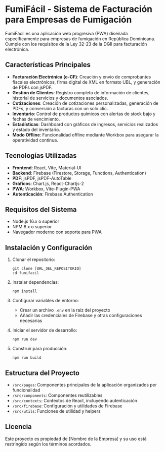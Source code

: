 # FumiFácil - Sistema de Facturación para Empresas de Fumigación

FumiFácil es una aplicación web progresiva (PWA) diseñada específicamente para empresas de fumigación en República Dominicana. Cumple con los requisitos de la Ley 32-23 de la DGII para facturación electrónica.

## Características Principales

- **Facturación Electrónica (e-CF)**: Creación y envío de comprobantes fiscales electrónicos, firma digital de XML en formato UBL, y generación de PDFs con jsPDF.
- **Gestión de Clientes**: Registro completo de información de clientes, historial de servicios y documentos asociados.
- **Cotizaciones**: Creación de cotizaciones personalizadas, generación de PDFs, y conversión a facturas con un solo clic.
- **Inventario**: Control de productos químicos con alertas de stock bajo y fechas de vencimiento.
- **Estadísticas**: Dashboard con gráficos de ingresos, servicios realizados y estado del inventario.
- **Modo Offline**: Funcionalidad offline mediante Workbox para asegurar la operatividad continua.

## Tecnologías Utilizadas

- **Frontend**: React, Vite, Material-UI
- **Backend**: Firebase (Firestore, Storage, Functions, Authentication)
- **PDF**: jsPDF, jsPDF-AutoTable
- **Gráficos**: Chart.js, React-Chartjs-2
- **PWA**: Workbox, Vite-Plugin-PWA
- **Autenticación**: Firebase Authentication

## Requisitos del Sistema

- Node.js 16.x o superior
- NPM 8.x o superior
- Navegador moderno con soporte para PWA

## Instalación y Configuración

1. Clonar el repositorio:
   ```
   git clone [URL_DEL_REPOSITORIO]
   cd fumifacil
   ```

2. Instalar dependencias:
   ```
   npm install
   ```

3. Configurar variables de entorno:
   - Crear un archivo `.env` en la raíz del proyecto
   - Añadir las credenciales de Firebase y otras configuraciones necesarias

4. Iniciar el servidor de desarrollo:
   ```
   npm run dev
   ```

5. Construir para producción:
   ```
   npm run build
   ```

## Estructura del Proyecto

- `/src/pages`: Componentes principales de la aplicación organizados por funcionalidad
- `/src/components`: Componentes reutilizables
- `/src/contexts`: Contextos de React, incluyendo autenticación
- `/src/firebase`: Configuración y utilidades de Firebase
- `/src/utils`: Funciones de utilidad y helpers

## Licencia

Este proyecto es propiedad de [Nombre de la Empresa] y su uso está restringido según los términos acordados.
